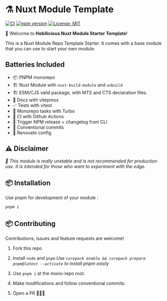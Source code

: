 # ⚗️ Nuxt Module Template

[![CI](https://github.com/Hebilicious/authjs-nuxt/actions/workflows/ci.yaml/badge.svg)](https://github.com/Hebilicious/authjs-nuxt/actions/workflows/ci.yaml)
[![npm version](https://badge.fury.io/js/@hebilicious%2Fauthjs-nuxt.svg)](https://badge.fury.io/js/@hebilicious%2Fauthjs-nuxt)
[![License: MIT](https://img.shields.io/badge/License-MIT-yellow.svg)](https://opensource.org/licenses/MIT)

🚀 Welcome to __Hebilicious Nuxt Module Starter Template__!  

This is a Nuxt Module Repo Template Starter.
It comes with a base module that you can use to start your own module.

## Batteries Included

- 📦 PNPM monorepo
- 🏗️ Nuxt Module with `nuxt-build-module` and `unbuild`
- 🏗 ESM/CJS valid package, with MTS and CTS declaration files.
- 📝 Docs with vitepress
- ✅ Tests with vitest
- 🔨 Monorepo tasks with Turbo
- 🔄 CI with Github Actions
- 🚀 Trigger NPM release + changelog from CLI
- 📏 Conventional commits
- 🔄 Renovate config

## ⚠️ Disclaimer

_🧪 This module is really unstable and is not recommended for production use. It is intended for those who want to experiment with the edge._


## 📦 Installation

Use pnpm for development of your module :

```bash
pnpm i 
```


## 📦 Contributing

Contributions, issues and feature requests are welcome!

1. Fork this repo

2. Install `node` and `pnpm` _Use `corepack enable && corepack prepare pnpm@latest --activate` to install pnpm easily_

3. Use `pnpm i` at the mono-repo root.

4. Make modifications and follow conventional commits.

5. Open a PR 🚀🚀🚀
